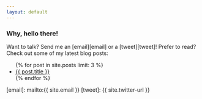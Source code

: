 ```yaml
---
layout: default
---
```

### Why, hello there!

Want to talk? Send me an [email][email] or a [tweet][tweet]! Prefer to read? Check out some of my
latest blog posts:

<ul class="postlist">
    {% for post in site.posts limit: 3 %}
    <li>
      <a href="{{ post.url }}">{{ post.title }}</a>
    </li>
    {% endfor %}
</ul>

[email]: mailto:{{ site.email }}
[tweet]: {{ site.twitter-url }}
